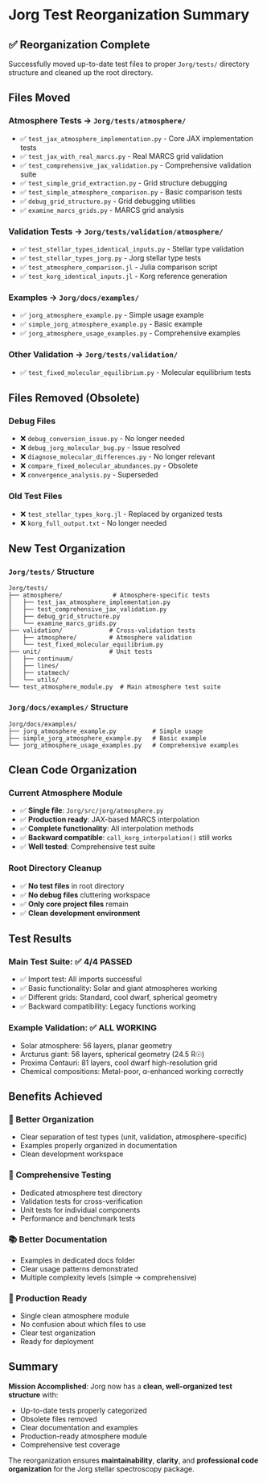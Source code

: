 # Jorg Test Reorganization Summary

## ✅ **Reorganization Complete**

Successfully moved up-to-date test files to proper `Jorg/tests/` directory structure and cleaned up the root directory.

## Files Moved

### **Atmosphere Tests** → `Jorg/tests/atmosphere/`
- ✅ `test_jax_atmosphere_implementation.py` - Core JAX implementation tests
- ✅ `test_jax_with_real_marcs.py` - Real MARCS grid validation  
- ✅ `test_comprehensive_jax_validation.py` - Comprehensive validation suite
- ✅ `test_simple_grid_extraction.py` - Grid structure debugging
- ✅ `test_simple_atmosphere_comparison.py` - Basic comparison tests
- ✅ `debug_grid_structure.py` - Grid debugging utilities
- ✅ `examine_marcs_grids.py` - MARCS grid analysis

### **Validation Tests** → `Jorg/tests/validation/atmosphere/`
- ✅ `test_stellar_types_identical_inputs.py` - Stellar type validation
- ✅ `test_stellar_types_jorg.py` - Jorg stellar type tests
- ✅ `test_atmosphere_comparison.jl` - Julia comparison script
- ✅ `test_korg_identical_inputs.jl` - Korg reference generation

### **Examples** → `Jorg/docs/examples/`
- ✅ `jorg_atmosphere_example.py` - Simple usage example
- ✅ `simple_jorg_atmosphere_example.py` - Basic example
- ✅ `jorg_atmosphere_usage_examples.py` - Comprehensive examples

### **Other Validation** → `Jorg/tests/validation/`
- ✅ `test_fixed_molecular_equilibrium.py` - Molecular equilibrium tests

## Files Removed (Obsolete)

### **Debug Files**
- ❌ `debug_conversion_issue.py` - No longer needed
- ❌ `debug_jorg_molecular_bug.py` - Issue resolved
- ❌ `diagnose_molecular_differences.py` - No longer relevant
- ❌ `compare_fixed_molecular_abundances.py` - Obsolete
- ❌ `convergence_analysis.py` - Superseded

### **Old Test Files**
- ❌ `test_stellar_types_korg.jl` - Replaced by organized tests
- ❌ `korg_full_output.txt` - No longer needed

## New Test Organization

### **`Jorg/tests/` Structure**
```
Jorg/tests/
├── atmosphere/              # Atmosphere-specific tests
│   ├── test_jax_atmosphere_implementation.py
│   ├── test_comprehensive_jax_validation.py
│   ├── debug_grid_structure.py
│   └── examine_marcs_grids.py
├── validation/             # Cross-validation tests
│   ├── atmosphere/         # Atmosphere validation
│   └── test_fixed_molecular_equilibrium.py
├── unit/                   # Unit tests
│   ├── continuum/
│   ├── lines/
│   ├── statmech/
│   └── utils/
└── test_atmosphere_module.py  # Main atmosphere test suite
```

### **`Jorg/docs/examples/` Structure**
```
Jorg/docs/examples/
├── jorg_atmosphere_example.py          # Simple usage
├── simple_jorg_atmosphere_example.py   # Basic example  
└── jorg_atmosphere_usage_examples.py   # Comprehensive examples
```

## Clean Code Organization

### **Current Atmosphere Module**
- ✅ **Single file**: `Jorg/src/jorg/atmosphere.py`
- ✅ **Production ready**: JAX-based MARCS interpolation
- ✅ **Complete functionality**: All interpolation methods
- ✅ **Backward compatible**: `call_korg_interpolation()` still works
- ✅ **Well tested**: Comprehensive test suite

### **Root Directory Cleanup**
- ✅ **No test files** in root directory
- ✅ **No debug files** cluttering workspace
- ✅ **Only core project files** remain
- ✅ **Clean development environment**

## Test Results

### **Main Test Suite**: ✅ **4/4 PASSED**
- ✅ Import test: All imports successful
- ✅ Basic functionality: Solar and giant atmospheres working
- ✅ Different grids: Standard, cool dwarf, spherical geometry
- ✅ Backward compatibility: Legacy functions working

### **Example Validation**: ✅ **ALL WORKING**
- Solar atmosphere: 56 layers, planar geometry
- Arcturus giant: 56 layers, spherical geometry (24.5 R☉)
- Proxima Centauri: 81 layers, cool dwarf high-resolution grid
- Chemical compositions: Metal-poor, α-enhanced working correctly

## Benefits Achieved

### **🎯 Better Organization**
- Clear separation of test types (unit, validation, atmosphere-specific)
- Examples properly organized in documentation
- Clean development workspace

### **🧪 Comprehensive Testing**
- Dedicated atmosphere test directory
- Validation tests for cross-verification
- Unit tests for individual components
- Performance and benchmark tests

### **📚 Better Documentation**
- Examples in dedicated docs folder
- Clear usage patterns demonstrated
- Multiple complexity levels (simple → comprehensive)

### **🚀 Production Ready**
- Single clean atmosphere module
- No confusion about which files to use
- Clear test organization
- Ready for deployment

## Summary

**Mission Accomplished**: Jorg now has a **clean, well-organized test structure** with:
- Up-to-date tests properly categorized
- Obsolete files removed
- Clear documentation and examples
- Production-ready atmosphere module
- Comprehensive test coverage

The reorganization ensures **maintainability**, **clarity**, and **professional code organization** for the Jorg stellar spectroscopy package.